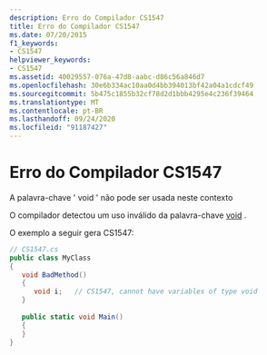 ```yaml
---
description: Erro do Compilador CS1547
title: Erro do Compilador CS1547
ms.date: 07/20/2015
f1_keywords:
- CS1547
helpviewer_keywords:
- CS1547
ms.assetid: 40029557-076a-47d8-aabc-d86c56a846d7
ms.openlocfilehash: 30e6b334ac10aa0d4bb394013bf42a04a1cdcf49
ms.sourcegitcommit: 5b475c1855b32cf78d2d1bbb4295e4c236f39464
ms.translationtype: MT
ms.contentlocale: pt-BR
ms.lasthandoff: 09/24/2020
ms.locfileid: "91187427"
---
```

# <a name="compiler-error-cs1547"></a>Erro do Compilador CS1547

A palavra-chave ' void ' não pode ser usada neste contexto  
  
 O compilador detectou um uso inválido da palavra-chave [void](../language-reference/builtin-types/void.md) .  
  
 O exemplo a seguir gera CS1547:  
  
```csharp  
// CS1547.cs  
public class MyClass  
{  
   void BadMethod()  
   {  
      void i;   // CS1547, cannot have variables of type void  
   }  
  
   public static void Main()  
   {  
   }  
}  
```
